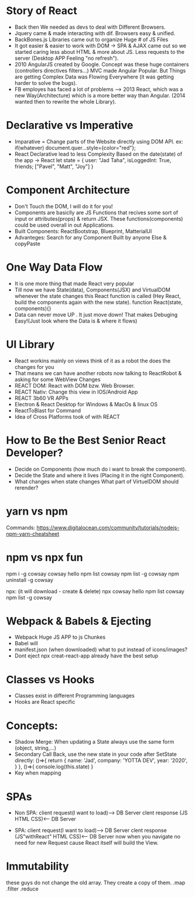 # Story of React

- Back then We needed as devs to deal with Different Browsers.
- Jquery came & made interacting with dif. Browsers easy & unified.
- BackBones.js Libraries came out to organize Huge # of JS Files
- It got easier & easier to work with DOM -> SPA & AJAX came out so we started caring less about HTML & more about JS. Less requests to the server (Desktop APP Feeling "no refresh").
- 2010 AngularJS created by Google. Concept was these huge containers (controllers directives filters...) MVC made Angular Popular. But Things are getting Complex Data was Flowing Everywhere (it was getting harder to solve the bugs).
- FB employes has faced a lot of problems --> 2013 React, which was a new Way(Architecture) which is a more better way than Angular. (2014 wanted then to rewrite the whole Library).

# Declarative vs Imperative

- Imparative = Change parts of the Website directly using DOM API.
  ex: if(whatever) document.quer...style={color="red"};
- React Declarative lead to less Complexity Based on the date(state) of the app -> React
  let state = {
  user: "Jad Taha",
  isLoggedInt: True,
  friends; ["Pavel", "Matt", "Joy"]
  }

# Component Architecture

- Don't Touch the DOM, I will do it for you!
- Components are basiclly are JS Functions that recives some sort of input or attributes(props) & return JSX. These functions(components) could be used overall in out Applications.
- Built Components: ReactBootstrap, Blueprint, MatterialUI
- Advanteges: Search for any Component Built by anyone Else & copyPaste

# One Way Data Flow

- It is one more thing that made React very popular
- Till now we have State(data), Components(JSX) and VirtualDOM
  whenever the state changes this React function is called (Hey React, build the components again with the new state).
  function React(state, components){}
- Data can never move UP . It just move down! That makes Debuging Easy!(Just look where the Data is & where it flows)

# UI Library

- React workins mainly on views think of it as a robot the does the changes for you
- That means we can have another robots now talking to ReactRobot & asking for some WebView Changes
- REACT DOM: React with DOM bzw. Web Browser.
- REACT Nativ: Change this view in IOS/Android App
- REACT 3b60 VR APPs
- Electron & React Desktop for Windows & MacOs & linux OS
- ReactToBlast for Command
- Idea of Cross Platforms took of with REACT

# How to Be the Best Senior React Developer?

- Decide on Components (how much do i want to break the component).
- Decide the State and where it lives (Placing it in the right Component).
- What changes when state changes What part of VirtuelDOM should rerender?

# yarn vs npm

Commands: https://www.digitalocean.com/community/tutorials/nodejs-npm-yarn-cheatsheet

# npm vs npx fun

npm i -g cowsay
cowsay hello
npm list cowsay
npm list -g cowsay
npm uninstall -g cowsay

npx: (it will download - create & delete)
npx cowsay hello
npm list cowsay
npm list -g cowsay

# Webpack & Babels & Ejecting

- Webpack Huge JS APP to js Chunkes
- Babel will
- manifest.json (when downloaded) what to put instead of icons/images?
- Dont eject npx creat-react-app already have the best setup

# Classes vs Hooks

- Classes exist in different Programming languages
- Hooks are React specific

# Concepts:

- Shadow Merge: When updating a State always use the same form (object, string,...)
- Secondary Call Back, use the new state in your code after SetState directly:
  ()=>{
  return {
  name: 'Jad',
  company: 'YOTTA DEV',
  year: '2020',
  }
  }, ()=>{
  console.log(this.state)
  }
- Key when mapping

# SPAs

- Non SPA:
  client request(I want to load)--> DB Server
  clent response (JS HTML CSS)<-- DB Server

- SPA:
  client request(I want to load)--> DB Server
  clent response (JS"withReact" HTML CSS)<-- DB Server
  now when you navigate no need for new Request cause React itself will build the View.

# Immutability

these guys do not change the old array. They create a copy of them.
.map .filter .reduce
